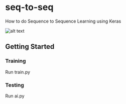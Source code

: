 # seq-to-seq
How to do Sequence to Sequence Learning using Keras

![alt text](https://cdn-images-1.medium.com/max/1585/1*sO-SP58T4brE9EHazHSeGA.png)

## Getting Started
### Training
Run train.py
### Testing
Run ai.py



